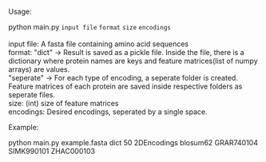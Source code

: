 Usage:

python main.py `input file` `format` `size` `encodings`
<br />
<br />
input file: A fasta file containing amino acid sequences<br />
format: "dict" -> Result is saved as a pickle file. Inside the file, there is a dictionary where protein names are keys and feature matrices(list of numpy arrays) are values.<br />
	"seperate"  -> For each type of encoding, a seperate folder is created. Feature matrices of each protein are saved inside respective folders as seperate files. <br />
size: (int) size of feature matrices<br />
encodings: Desired encodings, seperated by a single space.<br /> 

Example:<br />

python main.py example.fasta dict 50 2DEncodings blosum62 GRAR740104 SIMK990101 ZHAC000103<br />
